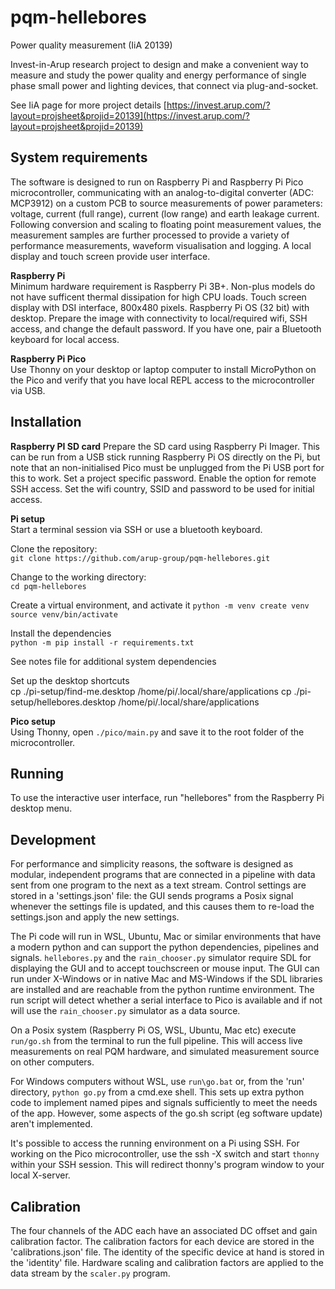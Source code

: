 # pqm-hellebores
Power quality measurement (IiA 20139)

Invest-in-Arup research project to design and make a convenient way to measure and study the power quality and energy performance of single phase small power and lighting devices, that connect via plug-and-socket.

See IiA page for more project details [https://invest.arup.com/?layout=projsheet&projid=20139](https://invest.arup.com/?layout=projsheet&projid=20139)

## System requirements
The software is designed to run on Raspberry Pi and Raspberry Pi Pico microcontroller, communicating with an analog-to-digital converter (ADC: MCP3912) on a custom PCB to source measurements of power parameters: voltage, current (full range), current (low range) and earth leakage current. Following conversion and scaling to floating point measurement values, the measurement samples are further processed to provide a variety of performance measurements, waveform visualisation and logging. A local display and touch screen provide user interface.

**Raspberry Pi**  
Minimum hardware requirement is Raspberry Pi 3B+. Non-plus models do not have sufficent thermal dissipation for high CPU loads. Touch screen display with DSI interface, 800x480 pixels. Raspberry Pi OS (32 bit) with desktop. Prepare the image with connectivity to local/required wifi, SSH access, and change the default password. If you have one, pair a Bluetooth keyboard for local access.

**Raspberry Pi Pico**  
Use Thonny on your desktop or laptop computer to install MicroPython on the Pico and verify that you have local REPL access to the microcontroller via USB.

## Installation
**Raspberry PI SD card**
Prepare the SD card using Raspberry Pi Imager. This can be run from a USB stick running Raspberry Pi OS directly on the Pi, but note that an non-initialised Pico must be unplugged from the Pi USB port for this to work.
Set a project specific password.
Enable the option for remote SSH access.
Set the wifi country, SSID and password to be used for initial access.

**Pi setup**  
Start a terminal session via SSH or use a bluetooth keyboard.  

Clone the repository:  
`git clone https://github.com/arup-group/pqm-hellebores.git`

Change to the working directory:  
`cd pqm-hellebores`

Create a virtual environment, and activate it
`python -m venv create venv`
`source venv/bin/activate`

Install the dependencies  
`python -m pip install -r requirements.txt`

See notes file for additional system dependencies

Set up the desktop shortcuts  
cp ./pi-setup/find-me.desktop /home/pi/.local/share/applications
cp ./pi-setup/hellebores.desktop /home/pi/.local/share/applications
  
**Pico setup**  
Using Thonny, open `./pico/main.py` and save it to the root folder of the microcontroller.

## Running
To use the interactive user interface, run "hellebores" from the Raspberry Pi desktop menu.

## Development
For performance and simplicity reasons, the software is designed as modular, independent programs that are connected in a pipeline with data sent from one program to the next as a text stream. Control settings are stored in a 'settings.json' file: the GUI sends programs a Posix signal whenever the settings file is updated, and this causes them to re-load the settings.json and apply the new settings.

The Pi code will run in WSL, Ubuntu, Mac or similar environments that have a modern python and can support the python dependencies, pipelines and signals. `hellebores.py` and the `rain_chooser.py` simulator require SDL for displaying the GUI and to accept touchscreen or mouse input. The GUI can run under X-Windows or in native Mac and MS-Windows if the SDL libraries are installed and are reachable from the python runtime environment. The run script will detect whether a serial interface to Pico is available and if not will use the `rain_chooser.py` simulator as a data source.

On a Posix system (Raspberry Pi OS, WSL, Ubuntu, Mac etc) execute `run/go.sh` from the terminal to run the full pipeline. This will access live measurements on real PQM hardware, and simulated measurement source on other computers.

For Windows computers without WSL, use `run\go.bat` or, from the 'run' directory, `python go.py` from a cmd.exe shell. This sets up extra python code to implement named pipes and signals sufficiently to meet the needs of the app. However, some aspects of the go.sh script (eg software update) aren't implemented.

It's possible to access the running environment on a Pi using SSH. For working on the Pico microcontroller, use the ssh -X switch and start `thonny` within your SSH session. This will redirect thonny's program window to your local X-server. 

## Calibration
The four channels of the ADC each have an associated DC offset and gain calibration factor. The calibration factors for each device are stored in the 'calibrations.json' file. The identity of the specific device at hand is stored in the 'identity' file. Hardware scaling and calibration factors are applied to the data stream by the `scaler.py` program.



